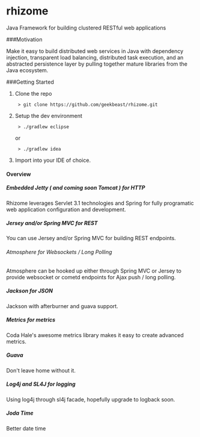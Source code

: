rhizome
=======

Java Framework for building clustered RESTful web applications 

###Motivation

Make it easy to build distributed web services in Java with dependency injection, transparent load balancing, distributed task execution, and an abstracted persistence layer by pulling together mature libraries from the Java ecosystem.

###Getting Started

1. Clone the repo
	
		> git clone https://github.com/geekbeast/rhizome.git
		
2. Setup the dev environment

		> ./gradlew eclipse
	
	or 
	
		> ./gradlew idea
		
3. Import into your IDE of choice.

#### Overview

##### Embedded Jetty ( and coming soon Tomcat ) for HTTP

Rhizome leverages Servlet 3.1 technologies and Spring for fully programatic web application configuration and development.  

##### Jersey and/or Spring MVC for REST

You can use Jersey and/or Spring MVC for building REST endpoints. 

###### Atmosphere for Websockets / Long Polling

Atmosphere can be hooked up either through Spring MVC or Jersey to provide websocket or cometd endpoints for Ajax push / long polling.

##### Jackson for JSON

Jackson with afterburner and guava support.

##### Metrics for metrics

Coda Hale's awesome metrics library makes it easy to create advanced metrics.

##### Guava

Don't leave home without it.

##### Log4j and SL4J for logging

Using log4j through sl4j facade, hopefully upgrade to logback soon.

##### Joda Time

Better date time